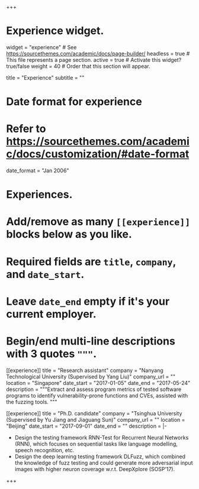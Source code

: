 +++
# Experience widget.
widget = "experience"  # See https://sourcethemes.com/academic/docs/page-builder/
headless = true  # This file represents a page section.
active = true  # Activate this widget? true/false
weight = 40  # Order that this section will appear.

title = "Experience"
subtitle = ""

# Date format for experience
#   Refer to https://sourcethemes.com/academic/docs/customization/#date-format
date_format = "Jan 2006"

# Experiences.
#   Add/remove as many `[[experience]]` blocks below as you like.
#   Required fields are `title`, `company`, and `date_start`.
#   Leave `date_end` empty if it's your current employer.
#   Begin/end multi-line descriptions with 3 quotes `"""`.
[[experience]]
  title = "Research assistant"
  company = "Nanyang Technological University (Supervised by Yang Liu)"
  company_url = ""
  location = "Singapore"
  date_start = "2017-01-05"
  date_end = "2017-05-24"
  description = """Extract and assess program metrics of tested software programs to identify vulnerability-prone functions and CVEs, assisted with the fuzzing tools.
  """

[[experience]]
  title = "Ph.D. candidate"
  company = "Tsinghua University (Supervised by Yu Jiang and Jiaguang Sun)"
  company_url = ""
  location = "Beijing"
  date_start = "2017-09-01"
  date_end = ""
  description = |-
  * Design the testing framework RNN-Test for Recurrent Neural Networks (RNN), which focuses on sequential tasks like language modelling, speech recognition, etc.  
  * Design the deep learning testing framework DLFuzz, which combined the knowledge of fuzz testing and could generate more adversarial input images with higher neuron coverage w.r.t. DeepXplore (SOSP’17).
  

+++
